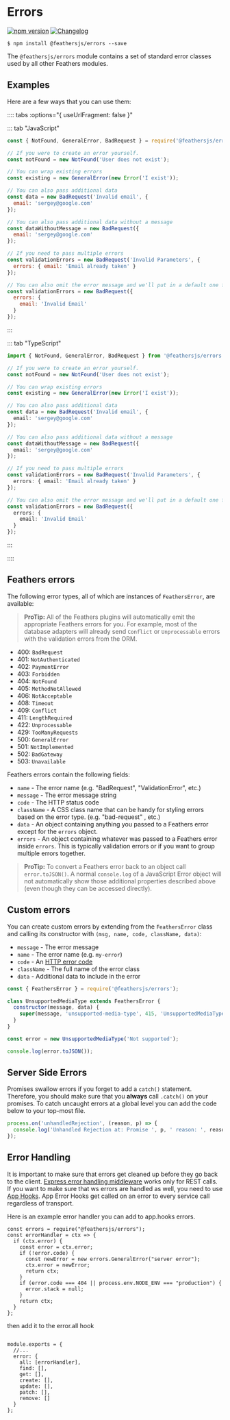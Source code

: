 # Errors

[![npm version](https://img.shields.io/npm/v/@feathersjs/errors.svg?style=flat-square)](https://www.npmjs.com/package/@feathersjs/errors)
[![Changelog](https://img.shields.io/badge/changelog-.md-blue.svg?style=flat-square)](https://github.com/feathersjs/feathers/blob/master/packages/errors/CHANGELOG.md)

```
$ npm install @feathersjs/errors --save
```

The `@feathersjs/errors` module contains a set of standard error classes used by all other Feathers modules.

## Examples

Here are a few ways that you can use them:

:::: tabs :options="{ useUrlFragment: false }"

::: tab "JavaScript"
```js
const { NotFound, GeneralError, BadRequest } = require('@feathersjs/errors');

// If you were to create an error yourself.
const notFound = new NotFound('User does not exist');

// You can wrap existing errors
const existing = new GeneralError(new Error('I exist'));

// You can also pass additional data
const data = new BadRequest('Invalid email', {
  email: 'sergey@google.com'
});

// You can also pass additional data without a message
const dataWithoutMessage = new BadRequest({
  email: 'sergey@google.com'
});

// If you need to pass multiple errors
const validationErrors = new BadRequest('Invalid Parameters', {
  errors: { email: 'Email already taken' }
});

// You can also omit the error message and we'll put in a default one for you
const validationErrors = new BadRequest({
  errors: {
    email: 'Invalid Email'
  }
});
```
:::

::: tab "TypeScript"
```ts
import { NotFound, GeneralError, BadRequest } from '@feathersjs/errors';

// If you were to create an error yourself.
const notFound = new NotFound('User does not exist');

// You can wrap existing errors
const existing = new GeneralError(new Error('I exist'));

// You can also pass additional data
const data = new BadRequest('Invalid email', {
  email: 'sergey@google.com'
});

// You can also pass additional data without a message
const dataWithoutMessage = new BadRequest({
  email: 'sergey@google.com'
});

// If you need to pass multiple errors
const validationErrors = new BadRequest('Invalid Parameters', {
  errors: { email: 'Email already taken' }
});

// You can also omit the error message and we'll put in a default one for you
const validationErrors = new BadRequest({
  errors: {
    email: 'Invalid Email'
  }
});
```
:::

::::

## Feathers errors

The following error types, all of which are instances of `FeathersError`, are available:

> **ProTip:** All of the Feathers plugins will automatically emit the appropriate Feathers errors for you. For example, most of the database adapters will already send `Conflict` or `Unprocessable` errors with the validation errors from the ORM.

- 400: `BadRequest`
- 401: `NotAuthenticated`
- 402: `PaymentError`
- 403: `Forbidden`
- 404: `NotFound`
- 405: `MethodNotAllowed`
- 406: `NotAcceptable`
- 408: `Timeout`
- 409: `Conflict`
- 411: `LengthRequired`
- 422: `Unprocessable`
- 429: `TooManyRequests`
- 500: `GeneralError`
- 501: `NotImplemented`
- 502: `BadGateway`
- 503: `Unavailable`

Feathers errors contain the following fields:

- `name` - The error name (e.g. "BadRequest", "ValidationError", etc.)
- `message` - The error message string
- `code` - The HTTP status code
- `className` - A CSS class name that can be handy for styling errors based on the error type. (e.g. "bad-request" , etc.)
- `data` - An object containing anything you passed to a Feathers error except for the `errors` object.
- `errors` - An object containing whatever was passed to a Feathers error inside `errors`. This is typically validation errors or if you want to group multiple errors together.

> **ProTip:** To convert a Feathers error back to an object call `error.toJSON()`. A normal `console.log` of a JavaScript Error object will not automatically show those additional properties described above (even though they can be accessed directly).

## Custom errors

You can create custom errors by extending from the `FeathersError` class and calling its constructor with `(msg, name, code, className, data)`:

- `message` - The error message
- `name` - The error name (e.g. `my-error`)
- `code` - An [HTTP error code](https://www.w3.org/Protocols/rfc2616/rfc2616-sec10.html)
- `className` - The full name of the error class
- `data` - Additional data to include in the error


```js
const { FeathersError } = require('@feathersjs/errors');

class UnsupportedMediaType extends FeathersError {
  constructor(message, data) {
    super(message, 'unsupported-media-type', 415, 'UnsupportedMediaType', data);
  }
}

const error = new UnsupportedMediaType('Not supported');

console.log(error.toJSON());
```

## Server Side Errors

Promises swallow errors if you forget to add a `catch()` statement. Therefore, you should make sure that you **always** call `.catch()` on your promises. To catch uncaught errors at a global level you can add the code below to your top-most file.

```js
process.on('unhandledRejection', (reason, p) => {
  console.log('Unhandled Rejection at: Promise ', p, ' reason: ', reason);
});
```
## Error Handling

It is important to make sure that errors get cleaned up before they go back to the client. [Express error handling middleware](https://docs.feathersjs.com/api/express.html#expresserrorhandler) works only for REST calls. If you want to make sure that ws errors are handled as well, you need to use [App Hooks](https://docs.feathersjs.com/guides/basics/hooks.html#application-hooks). App Error Hooks get called on an error to every service call regardless of transport.

Here is an example error handler you can add to app.hooks errors.

```
const errors = require("@feathersjs/errors");
const errorHandler = ctx => {
  if (ctx.error) {
    const error = ctx.error;
    if (!error.code) {
      const newError = new errors.GeneralError("server error");
      ctx.error = newError;
      return ctx;
    }
    if (error.code === 404 || process.env.NODE_ENV === "production") {
      error.stack = null;
    }
    return ctx;
  }
};

```
then add it to the error.all hook
```

module.exports = {
  //...
  error: {
    all: [errorHandler],
    find: [],
    get: [],
    create: [],
    update: [],
    patch: [],
    remove: []
  }
};
```
